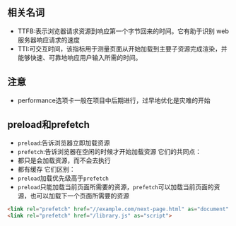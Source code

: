 ## 相关名词
- TTFB:表示浏览器请求资源到响应第一个字节回来的时间。它有助于识别 web 服务器响应请求的速度
- TTI:可交互时间，该指标用于测量页面从开始加载到主要子资源完成渲染，并能够快速、可靠地响应用户输入所需的时间。
## 注意
- performance选项卡一般在项目中后期进行，过早地优化是灾难的开始

## preload和prefetch
- `preload`:告诉浏览器立即加载资源
- `prefetch`:告诉浏览器在空闲的时候才开始加载资源
它们的共同点：
- 都只是会加载资源，而不会去执行
- 都有缓存
它们区别：
- `preload`加载优先级高于`prefetch`
- `preload`只能加载当前页面所需要的资源，`prefetch`可以加载当前页面的资源，也可以加载下一个页面所需要的资源

```html
<link rel="prefetch" href="//example.com/next-page.html" as="document" crossorigin="use-credentials">
<link rel="prefetch" href="/library.js" as="script">

```
